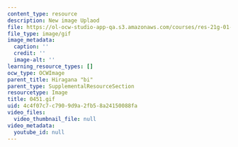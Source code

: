 ```yaml
---
content_type: resource
description: New image Uplaod
file: https://ol-ocw-studio-app-qa.s3.amazonaws.com/courses/res-21g-01-kana-spring-2010/4c4f07c7c7909d9a2fb58a24150088fa_0451.gif
file_type: image/gif
image_metadata:
  caption: ''
  credit: ''
  image-alt: ''
learning_resource_types: []
ocw_type: OCWImage
parent_title: Hiragana "bi"
parent_type: SupplementalResourceSection
resourcetype: Image
title: 0451.gif
uid: 4c4f07c7-c790-9d9a-2fb5-8a24150088fa
video_files:
  video_thumbnail_file: null
video_metadata:
  youtube_id: null
---
```

